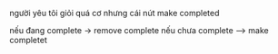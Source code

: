 người yêu tôi giỏi quá cơ nhưng cái nút make completed

nếu đang complete -> remove complete
nếu chưa complete --> make completet
